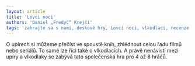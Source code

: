 ```yaml
---
layout: article
title: 'Lovci noci'
authors: 'Daniel „FredyC“ Krejčí'
tags: 'zahrajte sa s nami, deskové hry, Lovci noci, vlkodlaci, recenze'
---
```


O upírech si můžeme přečíst ve spoustě knih,
zhlédnout celou řadu filmů nebo seriálů.
To samé lze říci také o vlkodlacích. A právě
nenávistí mezi upíry a vlkodlaky se zabývá tato
společenská hra pro 4 až 8 hráčů.

